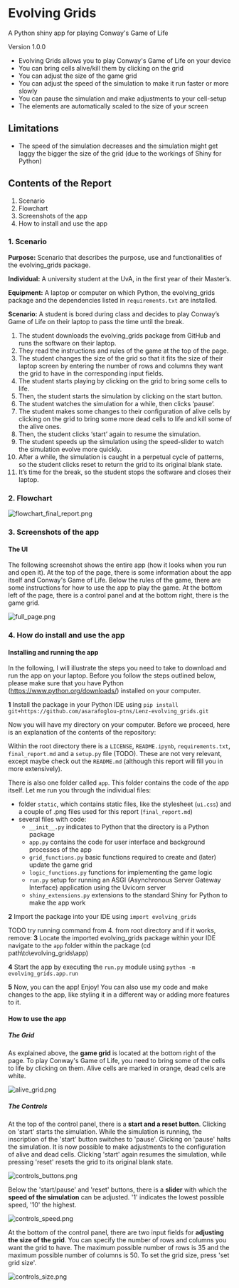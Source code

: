 # Evolving Grids

A Python shiny app for playing Conway's Game of Life

Version 1.0.0

- Evolving Grids allows you to play Conway's Game of Life on your device
- You can bring cells alive/kill them by clicking on the grid
- You can adjust the size of the game grid
- You can adjust the speed of the simulation to make it run faster or more slowly
- You can pause the simulation and make adjustments to your cell-setup
- The elements are automatically scaled to the size of your screen

## Limitations

- The speed of the simulation decreases and the simulation might get laggy the bigger the size of the grid (due to the workings of Shiny for Python)

## Contents of the Report

1. Scenario
2. Flowchart
3. Screenshots of the app
4. How to install and use the app

### 1. Scenario

__Purpose:__ Scenario that describes the purpose, use and functionalities of the evolving_grids package.

__Individual:__ A university student at the UvA, in the first year of their Master’s.

__Equipment:__ A laptop or computer on which Python, the evolving_grids package and the dependencies listed in `requirements.txt` are installed.

__Scenario:__ A student is bored during class and decides to play Conway’s Game of Life on their laptop to pass the time until the break.

1. The student downloads the evolving_grids package from GitHub and runs the software on their laptop.
2. They read the instructions and rules of the game at the top of the page.
3. The student changes the size of the grid so that it fits the size of their laptop screen by entering the number of rows and columns they want the grid to have in the corresponding input fields.
4. The student starts playing by clicking on the grid to bring some cells to life.
5. Then, the student starts the simulation by clicking on the start button.
6. The student watches the simulation for a while, then clicks ‘pause’.
7. The student makes some changes to their configuration of alive cells by clicking on the grid to bring some more dead cells to life and kill some of the alive ones.
8. Then, the student clicks ‘start’ again to resume the simulation.
9. The student speeds up the simulation using the speed-slider to watch the simulation evolve more quickly.
10. After a while, the simulation is caught in a perpetual cycle of patterns, so the student clicks reset to return the grid to its original blank state.
11. It’s time for the break, so the student stops the software and closes their laptop.


### 2. Flowchart

![flowchart_final_report.png](app\static\flowchart_final_report.png)


### 3. Screenshots of the app
#### The UI
The following screenshot shows the entire app (how it looks when you run and open it). At the top of the page, there is some information about the app itself and Conway's Game of Life. Below the rules of the game, there are some instructions for how to use the app to play the game. At the bottom left of the page, there is a control panel and at the bottom right, there is the game grid.

![full_page.png](app\static\full_page.png)


### 4. How do install and use the app
#### Installing and running the app
In the following, I will illustrate the steps you need to take to download and run the app on your laptop. Before you follow the steps outlined below, please make sure that you have Python (https://www.python.org/downloads/) installed on your computer.

__1__ Install the package in your Python IDE using `pip install git+https://github.com/asarafoglou-ptns/Lenz-evolving_grids.git`

Now you will have my directory on your computer. Before we proceed, here is an explanation of the contents of the repository:

Within the root directory there is a `LICENSE`, `README.ipynb`, `requirements.txt`, `final_report.md` and a `setup.py` file (TODO). These are not very relevant, except maybe check out the `README.md` (although this report will fill you in more extensively).

There is also one folder called `app`. This folder contains the code of the app itself. Let me run you through the individual files:
* folder `static`, which contains static files, like the stylesheet (`ui.css`) and a couple of .png files used for this report (`final_report.md`)
* several files with code:
  * `__init__.py` indicates to Python that the directory is a Python package
  * `app.py` contains the code for user interface and background processes of the app
  * `grid_functions.py` basic functions required to create and (later) update the game grid
  * `logic_functions.py` functions for implementing the game logic
  * `run.py`  setup for running an ASGI (Asynchronous Server Gateway Interface) application using the Uvicorn server
  * `shiny_extensions.py` extensions to the standard Shiny for Python to make the app work

__2__ Import the package into your IDE using `import evolving_grids`

TODO try running command from 4. from root directory and if it works, remove:
__3__ Locate the imported evolving_grids package within your IDE navigate to the `app` folder within the package (cd path\to\evolving_grids\app)

__4__ Start the app by executing the `run.py` module using `python -m evolving_grids.app.run`

__5__ Now, you can the app! Enjoy! You can also use my code and make changes to the app, like styling it in a different way or adding more features to it.

#### How to use the app

##### The Grid
As explained above, the __game grid__ is located at the bottom right of the page. To play Conway's Game of Life, you need to bring some of the cells to life by clicking on them. Alive cells are marked in orange, dead cells are white.

![alive_grid.png](app\static\alive_grid.png)


##### The Controls
At the top of the control panel, there is a __start and a reset button__. Clicking on 'start' starts the simulation. While the simulation is running, the inscription of the 'start' button switches to 'pause'. Clicking on 'pause' halts the simulation. It is now possible to make adjustments to the configuration of alive and dead cells. Clicking 'start' again resumes the simulation, while pressing 'reset' resets the grid to its original blank state.

![controls_buttons.png](app\static\controls_buttons.png)


Below the 'start/pause' and 'reset' buttons, there is a __slider__ with which the __speed of the simulation__ can be adjusted. '1' indicates the lowest possible speed, '10' the highest.

![controls_speed.png](app\static\controls_speed.png)


At the bottom of the control panel, there are two input fields for __adjusting the size of the grid__. You can specify the number of rows and columns you want the grid to have. The maximum possible number of rows is 35 and the maximum possible number of columns is 50. To set the grid size, press 'set grid size'.

![controls_size.png](app\static\controls_size.png)
